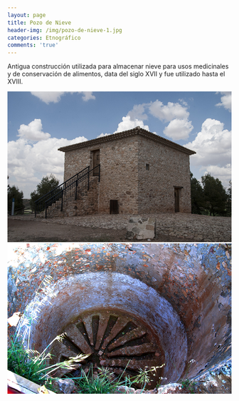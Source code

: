 ```yaml
---
layout: page
title: Pozo de Nieve
header-img: /img/pozo-de-nieve-1.jpg
categories: Etnográfico
comments: 'true'
---
```



Antigua construcción utilizada para almacenar nieve para usos medicinales y de conservación de alimentos, data del siglo XVII y fue utilizado hasta el XVIII. 

<div class="photos">
<img src="/img/pozo-de-nieve-1.jpg" alt="Pozo de Nieve">
<img src="/img/pozo-de-nieve-2.jpg" alt="Pozo de Nieve">
</div>
